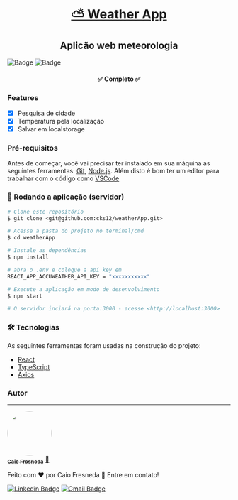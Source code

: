 <h1 align="center">
    <a href="https://github.com/cks12/weatherApp/">⛅ Weather App</a>
</h1>
<h2 align="center">Aplicão web meteorologia</h2>

![Badge](https://img.shields.io/badge/TypeScript-007ACC?style=for-the-badge&logo=typescript&logoColor=white)
![Badge](https://img.shields.io/badge/React-20232A?style=for-the-badge&logo=react&logoColor=61DAFB)

<h4 align="center"> 
	✅ Completo ✅
</h4>

### Features

- [x] Pesquisa de cidade
- [x] Temperatura pela localização
- [x] Salvar em localstorage

### Pré-requisitos

Antes de começar, você vai precisar ter instalado em sua máquina as seguintes ferramentas:
[Git](https://git-scm.com), [Node.js](https://nodejs.org/en/). 
Além disto é bom ter um editor para trabalhar com o código como [VSCode](https://code.visualstudio.com/)

### 🎲 Rodando a aplicação (servidor)

```bash
# Clone este repositório
$ git clone <git@github.com:cks12/weatherApp.git>

# Acesse a pasta do projeto no terminal/cmd
$ cd weatherApp

# Instale as dependências
$ npm install

# abra o .env e coloque a api key em
REACT_APP_ACCUWEATHER_API_KEY = "xxxxxxxxxxx" 

# Execute a aplicação em modo de desenvolvimento
$ npm start

# O servidor inciará na porta:3000 - acesse <http://localhost:3000>
```

### 🛠 Tecnologias

As seguintes ferramentas foram usadas na construção do projeto:

- [React](https://pt-br.reactjs.org/)
- [TypeScript](https://www.typescriptlang.org/)
- [Axios](https://axios-http.com/ptbr/docs/intro)

### Autor
---

<a href="https://cks12.github.io/">
 <img style="border-radius: 50%;" src="https://avatars.githubusercontent.com/u/89619179?v=4" width="100px;" alt=""/>
 <br />
 <sub><b>Caio Fresneda</b></sub></a> <a href="https://blog.rocketseat.com.br/author/thiago//" title="Rocketseat">🚀</a>


Feito com ❤️ por Caio Fresneda 🫶 Entre em contato!

[![Linkedin Badge](https://img.shields.io/badge/-Caio-blue?style=flat-square&logo=Linkedin&logoColor=white&link=https://www.linkedin.com/in/tgmarinho/)](https://www.linkedin.com/in/caiofrsouza/) 
[![Gmail Badge](https://img.shields.io/badge/-caiofresneda@gmail.com-c14438?style=flat-square&logo=Gmail&logoColor=white&link=mailto:caiofresneda@gmail.com)](mailto:caiofresneda@gmail.com)